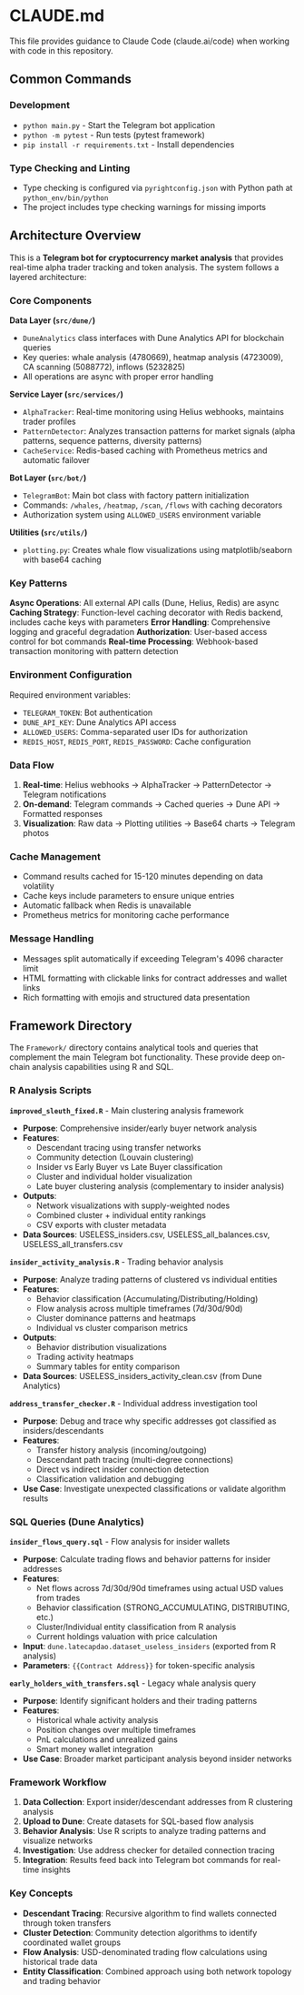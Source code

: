 # CLAUDE.md

This file provides guidance to Claude Code (claude.ai/code) when working with code in this repository.

## Common Commands

### Development
- `python main.py` - Start the Telegram bot application
- `python -m pytest` - Run tests (pytest framework)
- `pip install -r requirements.txt` - Install dependencies

### Type Checking and Linting
- Type checking is configured via `pyrightconfig.json` with Python path at `python_env/bin/python`
- The project includes type checking warnings for missing imports

## Architecture Overview

This is a **Telegram bot for cryptocurrency market analysis** that provides real-time alpha trader tracking and token analysis. The system follows a layered architecture:

### Core Components

**Data Layer (`src/dune/`)**
- `DuneAnalytics` class interfaces with Dune Analytics API for blockchain queries
- Key queries: whale analysis (4780669), heatmap analysis (4723009), CA scanning (5088772), inflows (5232825)
- All operations are async with proper error handling

**Service Layer (`src/services/`)**
- `AlphaTracker`: Real-time monitoring using Helius webhooks, maintains trader profiles
- `PatternDetector`: Analyzes transaction patterns for market signals (alpha patterns, sequence patterns, diversity patterns)
- `CacheService`: Redis-based caching with Prometheus metrics and automatic failover

**Bot Layer (`src/bot/`)**
- `TelegramBot`: Main bot class with factory pattern initialization
- Commands: `/whales`, `/heatmap`, `/scan`, `/flows` with caching decorators
- Authorization system using `ALLOWED_USERS` environment variable

**Utilities (`src/utils/`)**
- `plotting.py`: Creates whale flow visualizations using matplotlib/seaborn with base64 caching

### Key Patterns

**Async Operations**: All external API calls (Dune, Helius, Redis) are async
**Caching Strategy**: Function-level caching decorator with Redis backend, includes cache keys with parameters
**Error Handling**: Comprehensive logging and graceful degradation
**Authorization**: User-based access control for bot commands
**Real-time Processing**: Webhook-based transaction monitoring with pattern detection

### Environment Configuration

Required environment variables:
- `TELEGRAM_TOKEN`: Bot authentication
- `DUNE_API_KEY`: Dune Analytics API access
- `ALLOWED_USERS`: Comma-separated user IDs for authorization
- `REDIS_HOST`, `REDIS_PORT`, `REDIS_PASSWORD`: Cache configuration

### Data Flow

1. **Real-time**: Helius webhooks → AlphaTracker → PatternDetector → Telegram notifications
2. **On-demand**: Telegram commands → Cached queries → Dune API → Formatted responses
3. **Visualization**: Raw data → Plotting utilities → Base64 charts → Telegram photos

### Cache Management

- Command results cached for 15-120 minutes depending on data volatility
- Cache keys include parameters to ensure unique entries
- Automatic fallback when Redis is unavailable
- Prometheus metrics for monitoring cache performance

### Message Handling

- Messages split automatically if exceeding Telegram's 4096 character limit
- HTML formatting with clickable links for contract addresses and wallet links
- Rich formatting with emojis and structured data presentation

## Framework Directory

The `Framework/` directory contains analytical tools and queries that complement the main Telegram bot functionality. These provide deep on-chain analysis capabilities using R and SQL.

### R Analysis Scripts

**`improved_sleuth_fixed.R`** - Main clustering analysis framework
- **Purpose**: Comprehensive insider/early buyer network analysis
- **Features**: 
  - Descendant tracing using transfer networks
  - Community detection (Louvain clustering)
  - Insider vs Early Buyer vs Late Buyer classification
  - Cluster and individual holder visualization
  - Late buyer clustering analysis (complementary to insider analysis)
- **Outputs**: 
  - Network visualizations with supply-weighted nodes
  - Combined cluster + individual entity rankings
  - CSV exports with cluster metadata
- **Data Sources**: USELESS_insiders.csv, USELESS_all_balances.csv, USELESS_all_transfers.csv

**`insider_activity_analysis.R`** - Trading behavior analysis
- **Purpose**: Analyze trading patterns of clustered vs individual entities
- **Features**:
  - Behavior classification (Accumulating/Distributing/Holding)
  - Flow analysis across multiple timeframes (7d/30d/90d)
  - Cluster dominance patterns and heatmaps
  - Individual vs cluster comparison metrics
- **Outputs**: 
  - Behavior distribution visualizations
  - Trading activity heatmaps
  - Summary tables for entity comparison
- **Data Sources**: USELESS_insiders_activity_clean.csv (from Dune Analytics)

**`address_transfer_checker.R`** - Individual address investigation tool  
- **Purpose**: Debug and trace why specific addresses got classified as insiders/descendants
- **Features**:
  - Transfer history analysis (incoming/outgoing)
  - Descendant path tracing (multi-degree connections)
  - Direct vs indirect insider connection detection
  - Classification validation and debugging
- **Use Case**: Investigate unexpected classifications or validate algorithm results

### SQL Queries (Dune Analytics)

**`insider_flows_query.sql`** - Flow analysis for insider wallets
- **Purpose**: Calculate trading flows and behavior patterns for insider addresses
- **Features**:
  - Net flows across 7d/30d/90d timeframes using actual USD values from trades
  - Behavior classification (STRONG_ACCUMULATING, DISTRIBUTING, etc.)
  - Cluster/Individual entity classification from R analysis
  - Current holdings valuation with price calculation
- **Input**: `dune.latecapdao.dataset_useless_insiders` (exported from R analysis)
- **Parameters**: `{{Contract Address}}` for token-specific analysis

**`early_holders_with_transfers.sql`** - Legacy whale analysis query
- **Purpose**: Identify significant holders and their trading patterns
- **Features**:
  - Historical whale activity analysis
  - Position changes over multiple timeframes
  - PnL calculations and unrealized gains
  - Smart money wallet integration
- **Use Case**: Broader market participant analysis beyond insider networks

### Framework Workflow

1. **Data Collection**: Export insider/descendant addresses from R clustering analysis
2. **Upload to Dune**: Create datasets for SQL-based flow analysis  
3. **Behavior Analysis**: Use R scripts to analyze trading patterns and visualize networks
4. **Investigation**: Use address checker for detailed connection tracing
5. **Integration**: Results feed back into Telegram bot commands for real-time insights

### Key Concepts

- **Descendant Tracing**: Recursive algorithm to find wallets connected through token transfers
- **Cluster Detection**: Community detection algorithms to identify coordinated wallet groups  
- **Flow Analysis**: USD-denominated trading flow calculations using historical trade data
- **Entity Classification**: Combined approach using both network topology and trading behavior